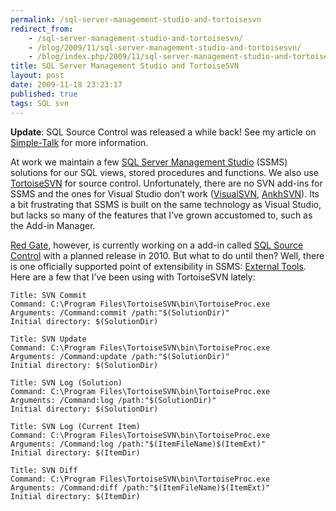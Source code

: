 ```yaml
---
permalink: /sql-server-management-studio-and-tortoisesvn
redirect_from: 
    - /sql-server-management-studio-and-tortoisesvn/
    - /blog/2009/11/sql-server-management-studio-and-tortoisesvn/
    - /blog/index.php/2009/11/sql-server-management-studio-and-tortoisesvn/
title: SQL Server Management Studio and TortoiseSVN 
layout: post
date: 2009-11-18 23:23:17
published: true
tags: SQL svn
---
```



**Update**: SQL Source Control was released a while back! See my article on [Simple-Talk](http://www.simple-talk.com/sql/sql-tools/sql-source-control---no-more-database-development-without-it/) for more information.

At work we maintain a few [SQL Server Management Studio](http://msdn.microsoft.com/en-us/library/ms174173.aspx) (SSMS) solutions for our SQL views, stored procedures and functions. We also use [TortoiseSVN](http://tortoisesvn.tigris.org/) for source control. Unfortunately, there are no SVN add-ins for SSMS and the ones for Visual Studio don’t work ([VisualSVN](http://www.visualsvn.com/visualsvn/), [AnkhSVN](http://ankhsvn.open.collab.net/)). Its a bit frustrating that SSMS is built on the same technology as Visual Studio, but lacks so many of the features that I’ve grown accustomed to, such as the Add-in Manager.

[Red Gate](http://www.red-gate.com/), however, is currently working on a add-in called [SQL Source Control](http://www.red-gate.com/products/SQL_Source_Control/) with a planned release in 2010. But what to do until then? Well, there is one officially supported point of extensibility in SSMS: [External Tools](http://msdn.microsoft.com/en-us/library/ms177402.aspx). Here are a few that I’ve been using with TortoiseSVN lately:

    Title: SVN Commit  
    Command: C:\Program Files\TortoiseSVN\bin\TortoiseProc.exe  
    Arguments: /Command:commit /path:"$(SolutionDir)"
    Initial directory: $(SolutionDir)

    Title: SVN Update  
    Command: C:\Program Files\TortoiseSVN\bin\TortoiseProc.exe  
    Arguments: /Command:update /path:"$(SolutionDir)"  
    Initial directory: $(SolutionDir)

    Title: SVN Log (Solution)  
    Command: C:\Program Files\TortoiseSVN\bin\TortoiseProc.exe  
    Arguments: /Command:log /path:"$(SolutionDir)"
    Initial directory: $(SolutionDir)

    Title: SVN Log (Current Item)  
    Command: C:\Program Files\TortoiseSVN\bin\TortoiseProc.exe  
    Arguments: /Command:log /path:"$(ItemFileName)$(ItemExt)"  
    Initial directory: $(ItemDir)

    Title: SVN Diff  
    Command: C:\Program Files\TortoiseSVN\bin\TortoiseProc.exe  
    Arguments: /Command:diff /path:"$(ItemFileName)$(ItemExt)"  
    Initial directory: $(ItemDir)
